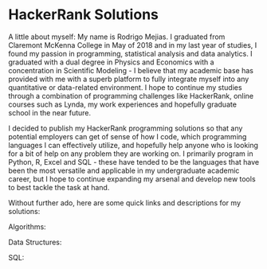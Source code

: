 # HackerRank Solutions
A little about myself: My name is Rodrigo Mejias. I graduated from Claremont McKenna College in May of 2018 and in my last year of studies, I found my passion in programming, statistical analysis and data analytics. I graduated with a dual degree in Physics and Economics with a concentration in Scientific Modeling - I believe that my academic base has provided with me with a superb platform to fully integrate myself into any quantitative or data-related environment. I hope to continue my studies through a combination of programming challenges like HackerRank, online courses such as Lynda, my work experiences and hopefully graduate school in the near future.


I decided to publish my HackerRank programming solutions so that any potential employers can get of sense of how I code, which programming languages I can effectively utilize, and hopefully help anyone who is looking for a bit of help on any problem they are working on. I primarily program in Python, R, Excel and SQL - these have tended to be the languages that have been the most versatile and applicable in my undergraduate academic career, but I hope to continue expanding my arsenal and develop new tools to best tackle the task at hand.


Without further ado, here are some quick links and descriptions for my solutions:

Algorithms:


Data Structures:


SQL:



